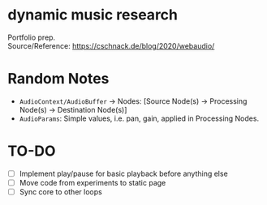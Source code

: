 # **dynamic music research**
Portfolio prep.  
Source/Reference: https://cschnack.de/blog/2020/webaudio/

# Random Notes
- `AudioContext/AudioBuffer` &rarr; Nodes: [Source Node(s) &rarr; Processing Node(s) &rarr; Destination Node(s)]
- `AudioParams`: Simple values, i.e. pan, gain, applied in Processing Nodes. 

# TO-DO
- [ ] Implement play/pause for basic playback before anything else
- [ ] Move code from experiments to static page
- [ ] Sync core to other loops
